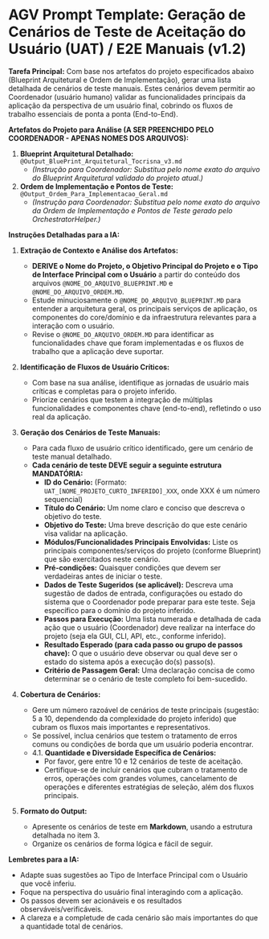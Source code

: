 # AGV Prompt Template: Geração de Cenários de Teste de Aceitação do Usuário (UAT) / E2E Manuais (v1.2)

**Tarefa Principal:** Com base nos artefatos do projeto especificados abaixo (Blueprint Arquitetural e Ordem de Implementação), gerar uma lista detalhada de cenários de teste manuais. Estes cenários devem permitir ao Coordenador (usuário humano) validar as funcionalidades principais da aplicação da perspectiva de um usuário final, cobrindo os fluxos de trabalho essenciais de ponta a ponta (End-to-End).

**Artefatos do Projeto para Análise (A SER PREENCHIDO PELO COORDENADOR - APENAS NOMES DOS ARQUIVOS):**

1.  **Blueprint Arquitetural Detalhado:** `@Output_BluePrint_Arquitetural_Tocrisna_v3.md`
    *   *(Instrução para Coordenador: Substitua pelo nome exato do arquivo do Blueprint Arquitetural validado do projeto atual.)*
2.  **Ordem de Implementação e Pontos de Teste:** `@Output_Ordem_Para_Implementacao_Geral.md`
    *   *(Instrução para Coordenador: Substitua pelo nome exato do arquivo da Ordem de Implementação e Pontos de Teste gerado pelo OrchestratorHelper.)*

**Instruções Detalhadas para a IA:**

1.  **Extração de Contexto e Análise dos Artefatos:**
    *   **DERIVE o Nome do Projeto, o Objetivo Principal do Projeto e o Tipo de Interface Principal com o Usuário** a partir do conteúdo dos arquivos `@NOME_DO_ARQUIVO_BLUEPRINT.MD` e `@NOME_DO_ARQUIVO_ORDEM.MD`.
    *   Estude minuciosamente o `@NOME_DO_ARQUIVO_BLUEPRINT.MD` para entender a arquitetura geral, os principais serviços de aplicação, os componentes do core/domínio e da infraestrutura relevantes para a interação com o usuário.
    *   Revise o `@NOME_DO_ARQUIVO_ORDEM.MD` para identificar as funcionalidades chave que foram implementadas e os fluxos de trabalho que a aplicação deve suportar.

2.  **Identificação de Fluxos de Usuário Críticos:**
    *   Com base na sua análise, identifique as jornadas de usuário mais críticas e completas para o projeto inferido.
    *   Priorize cenários que testem a integração de múltiplas funcionalidades e componentes chave (end-to-end), refletindo o uso real da aplicação.

3.  **Geração dos Cenários de Teste Manuais:**
    *   Para cada fluxo de usuário crítico identificado, gere um cenário de teste manual detalhado.
    *   **Cada cenário de teste DEVE seguir a seguinte estrutura MANDATÓRIA:**
        *   **ID do Cenário:** (Formato: `UAT_[NOME_PROJETO_CURTO_INFERIDO]_XXX`, onde XXX é um número sequencial)
        *   **Título do Cenário:** Um nome claro e conciso que descreva o objetivo do teste.
        *   **Objetivo do Teste:** Uma breve descrição do que este cenário visa validar na aplicação.
        *   **Módulos/Funcionalidades Principais Envolvidas:** Liste os principais componentes/serviços do projeto (conforme Blueprint) que são exercitados neste cenário.
        *   **Pré-condições:** Quaisquer condições que devem ser verdadeiras antes de iniciar o teste.
        *   **Dados de Teste Sugeridos (se aplicável):** Descreva uma sugestão de dados de entrada, configurações ou estado do sistema que o Coordenador pode preparar para este teste. Seja específico para o domínio do projeto inferido.
        *   **Passos para Execução:** Uma lista numerada e detalhada de cada ação que o usuário (Coordenador) deve realizar na interface do projeto (seja ela GUI, CLI, API, etc., conforme inferido).
        *   **Resultado Esperado (para cada passo ou grupo de passos chave):** O que o usuário deve observar ou qual deve ser o estado do sistema após a execução do(s) passo(s).
        *   **Critério de Passagem Geral:** Uma declaração concisa de como determinar se o cenário de teste completo foi bem-sucedido.

4.  **Cobertura de Cenários:**
    *   Gere um número razoável de cenários de teste principais (sugestão: 5 a 10, dependendo da complexidade do projeto inferido) que cubram os fluxos mais importantes e representativos.
    *   Se possível, inclua cenários que testem o tratamento de erros comuns ou condições de borda que um usuário poderia encontrar.
    *   4.1.  **Quantidade e Diversidade Específica de Cenários:**
        *   Por favor, gere entre 10 e 12 cenários de teste de aceitação.
        *   Certifique-se de incluir cenários que cubram o tratamento de erros, operações com grandes volumes, cancelamento de operações e diferentes estratégias de seleção, além dos fluxos principais.

5.  **Formato do Output:**
    *   Apresente os cenários de teste em **Markdown**, usando a estrutura detalhada no item 3.
    *   Organize os cenários de forma lógica e fácil de seguir.

**Lembretes para a IA:**
*   Adapte suas sugestões ao Tipo de Interface Principal com o Usuário que você inferiu.
*   Foque na perspectiva do usuário final interagindo com a aplicação.
*   Os passos devem ser acionáveis e os resultados observáveis/verificáveis.
*   A clareza e a completude de cada cenário são mais importantes do que a quantidade total de cenários.